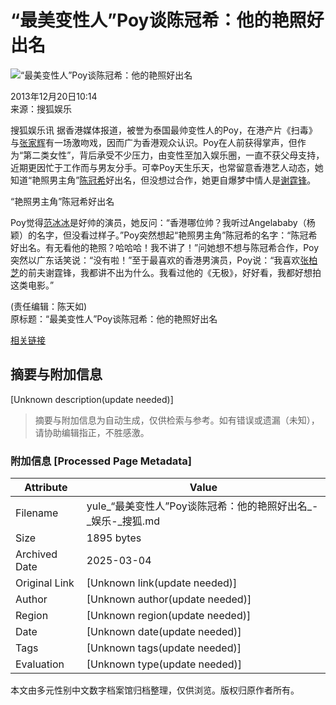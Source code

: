 # “最美变性人”Poy谈陈冠希：他的艳照好出名

![“最美变性人”Poy谈陈冠希：他的艳照好出名](https://photocdn.sohu.com/20131220/Img392113344.jpg)

2013年12月20日10:14  
来源：搜狐娱乐

搜狐娱乐讯 据香港媒体报道，被誉为泰国最帅变性人的Poy，在港产片《扫毒》与[张家辉](https://quan.sohu.com/taghome/%E5%BC%A0%E5%AE%B6%E8%BE%89)有一场激吻戏，因而广为香港观众认识。Poy在人前获得掌声，但作为“第二类女性”，背后承受不少压力，由变性至加入娱乐圈，一直不获父母支持，近期更因忙于工作而与男友分手。可幸Poy天生乐天，也常留意香港艺人动态，她知道“艳照男主角”[陈冠希](https://quan.sohu.com/taghome/%E9%99%88%E5%86%A0%E5%B8%8C)好出名，但没想过合作，她更自爆梦中情人是[谢霆锋](https://quan.sohu.com/taghome/%E8%B0%A2%E9%9C%86%E9%94%8B)。

“艳照男主角”陈冠希好出名

Poy觉得[范冰冰](https://quan.sohu.com/taghome/%E8%8C%83%E5%86%B0%E5%86%B0)是好帅的演员，她反问：“香港哪位帅？我听过Angelababy（杨颖）的名字，但没看过样子。”Poy突然想起“艳照男主角”陈冠希的名字：“陈冠希好出名。有无看他的艳照？哈哈哈！我不讲了！”问她想不想与陈冠希合作，Poy突然以广东话笑说：“没有啦！”至于最喜欢的香港男演员，Poy说：“我喜欢[张柏芝](https://quan.sohu.com/taghome/%E5%BC%A0%E6%9F%8F%E8%8A%9D)的前夫谢霆锋，我都讲不出为什么。我看过他的《无极》，好好看，我都好想拍这类电影。”

(责任编辑：陈天如)  
原标题：“最美变性人”Poy谈陈冠希：他的艳照好出名

[相关链接](https://yule.sohu.com/20131220/n392113343.shtml)
<!-- tcd_original_link https://yule.sohu.com/20131220/n392113343.shtml -->


## 摘要与附加信息

<!-- tcd_abstract -->
[Unknown description(update needed)]
<!-- tcd_abstract_end -->

> 摘要与附加信息为自动生成，仅供检索与参考。如有错误或遗漏（未知），请协助编辑指正，不胜感激。

### 附加信息 [Processed Page Metadata]

| Attribute       | Value                                  |
|-----------------|----------------------------------------|
| Filename        | yule_“最美变性人”Poy谈陈冠希：他的艳照好出名_-_娱乐-_搜狐.md                             |
| Size            | 1895 bytes                           |
| Archived Date   | 2025-03-04                             |
| Original Link   | [Unknown link(update needed)]                       |
| Author          | [Unknown author(update needed)]                               |
| Region          | [Unknown region(update needed)]                               |
| Date            | [Unknown date(update needed)]                                 |
| Tags            | [Unknown tags(update needed)]                                 |
| Evaluation            | [Unknown type(update needed)]                                 |
<!-- tcd_table_end -->

本文由多元性别中文数字档案馆归档整理，仅供浏览。版权归原作者所有。
